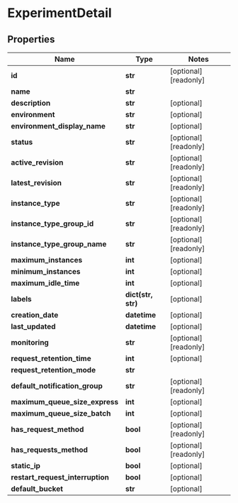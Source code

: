 # ExperimentDetail

## Properties
| Name                             | Type               | Notes                 |
|----------------------------------|--------------------|-----------------------|
| **id**                           | **str**            | [optional] [readonly] |
| **name**                         | **str**            |                       |
| **description**                  | **str**            | [optional]            |
| **environment**                  | **str**            | [optional]            |
| **environment_display_name**     | **str**            | [optional]            |
| **status**                       | **str**            | [optional] [readonly] |
| **active_revision**              | **str**            | [optional] [readonly] |
| **latest_revision**              | **str**            | [optional] [readonly] |
| **instance_type**                | **str**            | [optional] [readonly] |
| **instance_type_group_id**       | **str**            | [optional] [readonly] |
| **instance_type_group_name**     | **str**            | [optional] [readonly] |
| **maximum_instances**            | **int**            | [optional]            |
| **minimum_instances**            | **int**            | [optional]            |
| **maximum_idle_time**            | **int**            | [optional]            |
| **labels**                       | **dict(str, str)** | [optional]            |
| **creation_date**                | **datetime**       | [optional]            |
| **last_updated**                 | **datetime**       | [optional]            |
| **monitoring**                   | **str**            | [optional] [readonly] |
| **request_retention_time**       | **int**            | [optional]            |
| **request_retention_mode**       | **str**            |                       |
| **default_notification_group**   | **str**            | [optional] [readonly] |
| **maximum_queue_size_express**   | **int**            | [optional]            |
| **maximum_queue_size_batch**     | **int**            | [optional]            |
| **has_request_method**           | **bool**           | [optional] [readonly] |
| **has_requests_method**          | **bool**           | [optional] [readonly] |
| **static_ip**                    | **bool**           | [optional]            |
| **restart_request_interruption** | **bool**           | [optional]            |
| **default_bucket**               | **str**            | [optional]            |
